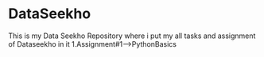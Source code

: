# DataSeekho
This is my Data Seekho Repository where i put my all tasks and assignment of Dataseekho in it
1.Assignment#1-->PythonBasics

